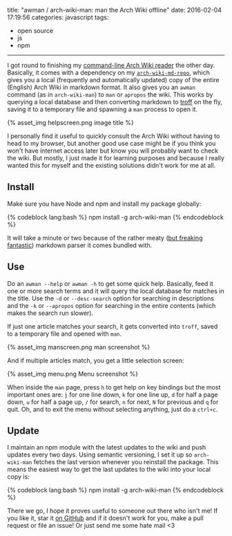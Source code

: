 title: "awman / arch-wiki-man: man the Arch Wiki offline"
date: 2016-02-04 17:19:56
categories: javascript
tags:
- open source
- js
- npm
---

I got round to finishing my [command-line Arch Wiki reader](https://www.npmjs.com/package/arch-wiki-man) the other day. Basically, it comes with a dependency on my [`arch-wiki-md-repo`](https://www.npmjs.com/package/arch-wiki-md-repo), which gives you a local (frequently and automatically updated) copy of the entire (English) Arch Wiki in markdown format. It also gives you an `awman` command (as in `arch-wiki-man`) to `man` or `apropos` the wiki. This works by querying a local database and then converting markdown to [troff](https://en.wikipedia.org/wiki/Troff) on the fly, saving it to a temporary file and spawning a `man` process to open it.

{% asset_img helpscreen.png image title %}

I personally find it useful to quickly consult the Arch Wiki without having to head to my browser, but another good use case might be if you think you won't have internet access later but know you will probably want to check the wiki. But mostly, I just made it for learning purposes and because I really wanted this for myself and the existing solutions didn't work for me at all.

<!-- more -->

## Install

Make sure you have Node and npm and install my package globally:

{% codeblock lang:bash %}
npm install -g arch-wiki-man
{% endcodeblock %}

It will take a minute or two because of the rather meaty ([but freaking fantastic](https://github.com/wooorm/remark)) markdown parser it comes bundled with.

## Use

Do an `awman --help` or `awman -h` to get some quick help. Basically, feed it one or more search terms and it will query the local database for matches in the title. Use the `-d` or `--desc-search` option for searching in descriptions and the `-k` or `--apropos` option for searching in the entire contents (which makes the search run slower).

If just one article matches your search, it gets converted into `troff`, saved to a temporary file and opened with `man`.

{% asset_img manscreen.png man screenshot %}

And if multiple articles match, you get a little selection screen:

{% asset_img menu.png Menu screenshot %}

When inside the `man` page, press `h` to get help on key bindings but the most important ones are: `j` for one line down, `k` for one line up, `d` for half a page down, `u` for half a page up, `/` for search, `n` for next, `N` for previous and `q` for quit. Oh, and to exit the menu without selecting anything, just do a `ctrl+c`.

## Update

I maintain an npm module with the latest updates to the wiki and push updates every two days. Using semantic versioning, I set it up so `arch-wiki-man` fetches the last version whenever you reinstall the package. This means the easiest way to get the last updates to the wiki into your local copy is:

{% codeblock lang:bash %}
npm install -g arch-wiki-man
{% endcodeblock %}


There we go, I hope it proves useful to someone out there who isn't me! If you like it, star it [on GitHub](https://github.com/greg-js/arch-wiki-man) and if it doesn't work for you, make a pull request or file an issue! Or just send me some hate mail <3

